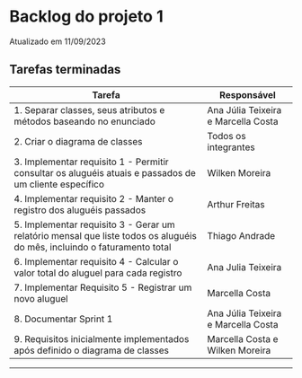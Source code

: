 # Backlog do projeto 1
Atualizado em 11/09/2023

## Tarefas terminadas

| Tarefa      | Responsável |
| ----------- | ----------- |
| 1. Separar classes, seus atributos e métodos baseando no enunciado | Ana Júlia Teixeira e Marcella Costa      |
| 2. Criar o diagrama de classes   | Todos os integrantes        |
| 3. Implementar requisito 1 -  Permitir consultar os aluguéis atuais e passados de um cliente específico | Wilken Moreira      |
| 4. Implementar requisito 2 - Manter o registro dos aluguéis passados | Arthur Freitas    |
| 5. Implementar requisito 3 - Gerar um relatório mensal que liste todos os aluguéis do mês, incluindo o faturamento total | Thiago Andrade   | 
| 6. Implementar requisito 4 - Calcular o valor total do aluguel para cada registro | Ana Julia Teixeira   | 
| 7. Implementar Requisito 5 -  Registrar um novo aluguel | Marcella Costa   | 
| 8. Documentar Sprint 1 | Ana Júlia Teixeira e Marcella Costa | 
| 9. Requisitos inicialmente implementados após definido o diagrama de classes | Marcella Costa e Wilken Moreira |
----




